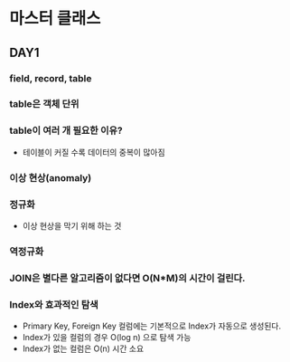 # 마스터 클래스

## DAY1

### field, record, table

### table은 객체 단위

### table이 여러 개 필요한 이유?
- 테이블이 커질 수록 데이터의 중복이 많아짐

### 이상 현상(anomaly)

### 정규화
- 이상 현상을 막기 위해 하는 것

### 역정규화

### JOIN은 별다른 알고리즘이 없다면 O(N*M)의 시간이 걸린다.

### Index와 효과적인 탐색
- Primary Key, Foreign Key 컬럼에는 기본적으로 Index가 자동으로 생성된다.
- Index가 있을 컬럼의 경우 O(log n) 으로 탐색 가능
- Index가 없는 컬럼은 O(n) 시간 소요